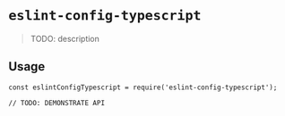 # `eslint-config-typescript`

> TODO: description

## Usage

```
const eslintConfigTypescript = require('eslint-config-typescript');

// TODO: DEMONSTRATE API
```
